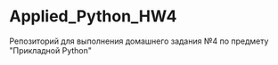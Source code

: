 # Applied_Python_HW4
Репозиторий для выполнения домашнего задания №4 по предмету "Прикладной Python"

